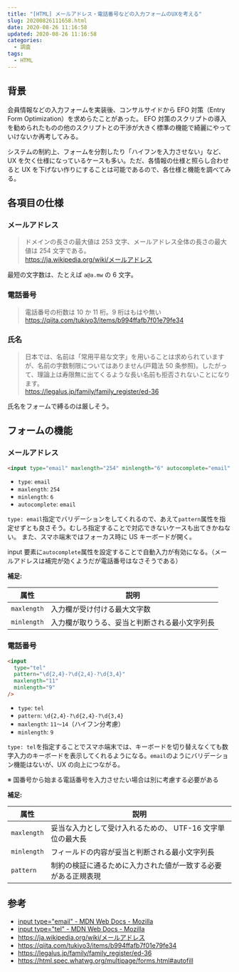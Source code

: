 ```yaml
---
title: "[HTML] メールアドレス・電話番号などの入力フォームのUXを考える"
slug: 20200826111658.html
date: 2020-08-26 11:16:58
updated: 2020-08-26 11:16:58
categories:
  - 調査
tags:
  - HTML
---
```


## 背景

会員情報などの入力フォームを実装後、コンサルサイドから EFO 対策（Entry Form Optimization）を求めらたことがあった。
EFO 対策のスクリプトの導入を勧められたものの他のスクリプトとの干渉が大きく標準の機能で綺麗にやっていけないか再考してみる。

システムの制約上、フォームを分割したり「ハイフンを入力させない」など、UX を欠く仕様になっているケースも多い。ただ、各情報の仕様と照らし合わせると UX を下げない作りにすることは可能であるので、各仕様と機能を調べてみる。

## 各項目の仕様

### メールアドレス

> ドメインの長さの最大値は 253 文字、メールアドレス全体の長さの最大値は 254 文字である。  
> https://ja.wikipedia.org/wiki/メールアドレス

最短の文字数は、たとえば `a@a.mw` の 6 文字。

### 電話番号

> 電話番号の桁数は 10 か 11 桁。9 桁はもはや無い  
> https://qiita.com/tukiyo3/items/b994ffafb7f01e79fe34

### 氏名

> 日本では、名前は「常用平易な文字」を用いることは求められていますが、名前の字数制限についてはありません(戸籍法 50 条参照)。したがって、理論上は寿限無に出てくるような長い名前も拒否されないことになります。  
> https://legalus.jp/family/family_register/ed-36

氏名をフォームで縛るのは厳しそう。

## フォームの機能

### メールアドレス

```html
<input type="email" maxlength="254" minlength="6" autocomplete="email" />
```

- `type`: `email`
- `maxlength`: `254`
- `minlength`: `6`
- `autocomplete`: `email`

`type: email`指定でバリデーションをしてくれるので、あえて`pattern`属性を指定せずとも良さそう。むしろ指定することで対応できないケースも出てきかねない。
また、スマホ端末ではフォーカス時に US キーボードが開く。

input 要素に`autocomplete`属性を設定することで自動入力が有効になる。（メールアドレスは補完が効くようだが電話番号はなさそうである）

**補足:**

| 属性        | 説明                                           |
| ----------- | ---------------------------------------------- |
| `maxlength` | 入力欄が受け付ける最大文字数                   |
| `minlength` | 入力欄が取りうる、妥当と判断される最小文字列長 |

### 電話番号

```html
<input
  type="tel"
  pattern="\d{2,4}-?\d{2,4}-?\d{3,4}"
  maxlength="11"
  minlength="9"
/>
```

- `type`: `tel`
- `pattern`: `\d{2,4}-?\d{2,4}-?\d{3,4}`
- `maxlength`: `11〜14`（ハイフン分考慮）
- `minlength`: `9`

`type: tel`を指定することでスマホ端末では、キーボードを切り替えなくても数字入力のキーボードを表示してくれるようになる。`email`のようにバリデーション機能はないが、UX の向上につながる。

※ 国番号から始まる電話番号を入力させたい場合は別に考慮する必要がある

**補足:**

| 属性        | 説明                                                           |
| ----------- | -------------------------------------------------------------- |
| `maxlength` | 妥当な入力として受け入れるための、 UTF-16 文字単位の最大長     |
| `minlength` | フィールドの内容が妥当と判断される最小文字列長                 |
| `pattern`   | 制約の検証に通るために入力された値が一致する必要がある正規表現 |

## 参考

- [input type="email" - MDN Web Docs - Mozilla](https://developer.mozilla.org/ja/docs/Web/HTML/Element/Input/email)
- [input type="tel" - MDN Web Docs - Mozilla](https://developer.mozilla.org/ja/docs/Web/HTML/Element/Input/tel)
- https://ja.wikipedia.org/wiki/メールアドレス
- https://qiita.com/tukiyo3/items/b994ffafb7f01e79fe34
- https://legalus.jp/family/family_register/ed-36
- https://html.spec.whatwg.org/multipage/forms.html#autofill
